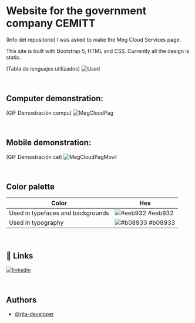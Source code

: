 # Website for the government company CEMITT

(Info del repositorio) I was asked to make the Meg Cloud Services page. </br>
 
This site is built with Bootstrap 5, HTML and CSS. Currently all the design is static. </br>

(Tabla de lenguajes utilizados) ![Used](https://user-images.githubusercontent.com/83847147/235205981-ec7e3be3-ddc9-4ed9-90a1-c6784285f43b.svg)

</br>

## Computer demonstration:
(GIF Demostración compu) ![MegCloudPag](https://user-images.githubusercontent.com/83847147/235180772-04815ec8-a3a5-4c03-8963-00b2a425a1fb.gif)

</br>

## Mobile demonstration: 
(GIF Demostración cel) ![MegCloudPagMovil](https://user-images.githubusercontent.com/83847147/235197076-54365d7d-c335-4a83-98c1-233b44696e89.gif)

</br>


## Color palette

| Color             | Hex                                                                |
| ----------------- | ------------------------------------------------------------------ |
| Used in typefaces and backgrounds | ![#eeb932](https://via.placeholder.com/10/eeb932?text=+) #eeb932 |
| Used in typography | ![#b08933](https://via.placeholder.com/10/b08933?text=+) #b08933 |

</br>

## 🔗 Links

[![linkedin](https://img.shields.io/badge/linkedin-0A66C2?style=for-the-badge&logo=linkedin&logoColor=white)](https://www.linkedin.com/in/rjla-developer/)

</br>

## Authors

- [@rjla-developer](https://www.github.com/rjla-developer)


